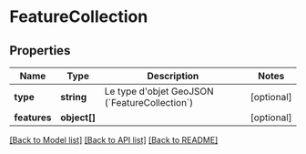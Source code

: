 # FeatureCollection

## Properties
Name | Type | Description | Notes
------------ | ------------- | ------------- | -------------
**type** | **string** | Le type d&#39;objet GeoJSON (&#x60;FeatureCollection&#x60;) | [optional] 
**features** | **object[]** |  | [optional] 

[[Back to Model list]](../README.md#documentation-for-models) [[Back to API list]](../README.md#documentation-for-api-endpoints) [[Back to README]](../README.md)


